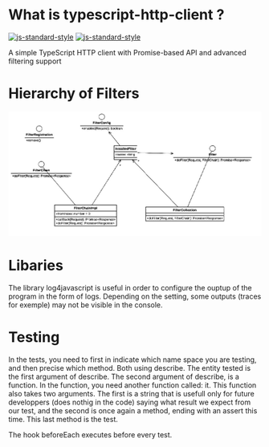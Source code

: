 # What is typescript-http-client ?
[![js-standard-style](https://cdn.rawgit.com/standard/standard/master/badge.svg)](http://standardjs.com)
[![js-standard-style](https://img.shields.io/badge/code%20style-standard-brightgreen.svg)](http://standardjs.com)

A simple TypeScript HTTP client with Promise-based API and advanced filtering support

# Hierarchy of Filters

![](images/filters.jpg)

# Libaries
The library log4javascript is useful in order to configure the ouptup of the program in the form of logs. Depending on the setting, some outputs (traces for exemple) may not be visible in the console.

# Testing
In the tests, you need to first in indicate which name space you are testing, and then precise which method. Both using describe. The entity tested is the first argument of describe.
The second argument of describe, is a function. In the function, you need another function called: it. This function also takes two arguments. The first is a string that is usefull only for future developpers (does nothig in the code) saying what result we expect from our test, and the second is once again a method, ending with an assert this time. This last method is the test.

The hook beforeEach executes before every test.
